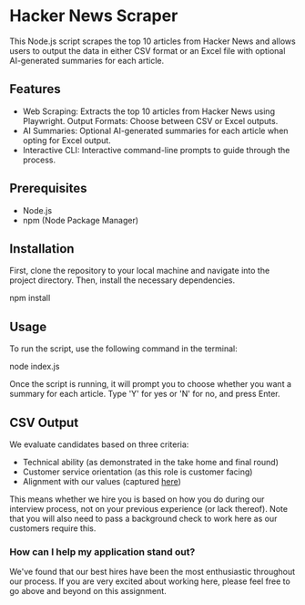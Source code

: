 # Hacker News Scraper

This Node.js script scrapes the top 10 articles from Hacker News and allows users to output the data in either CSV format or an Excel file with optional AI-generated summaries for each article.

## Features

- Web Scraping: Extracts the top 10 articles from Hacker News using Playwright.
  Output Formats: Choose between CSV or Excel outputs.
- AI Summaries: Optional AI-generated summaries for each article when opting for Excel output.
- Interactive CLI: Interactive command-line prompts to guide through the process.

## Prerequisites

- Node.js
- npm (Node Package Manager)

## Installation

First, clone the repository to your local machine and navigate into the project directory. Then, install the necessary dependencies.

npm install

## Usage

To run the script, use the following command in the terminal:

node index.js

Once the script is running, it will prompt you to choose whether you want a summary for each article. Type 'Y' for yes or 'N' for no, and press Enter.

## CSV Output

We evaluate candidates based on three criteria:

- Technical ability (as demonstrated in the take home and final round)
- Customer service orientation (as this role is customer facing)
- Alignment with our values (captured [here](https://www.notion.so/qawolf/QA-Wolf-QA-Engineer-Remote-156203a1e476459ea5e6ffca972d0efe))

This means whether we hire you is based on how you do during our interview process, not on your previous experience (or lack thereof). Note that you will also need to pass a background check to work here as our customers require this.

### How can I help my application stand out?

We've found that our best hires have been the most enthusiastic throughout our process. If you are very excited about working here, please feel free to go above and beyond on this assignment.
